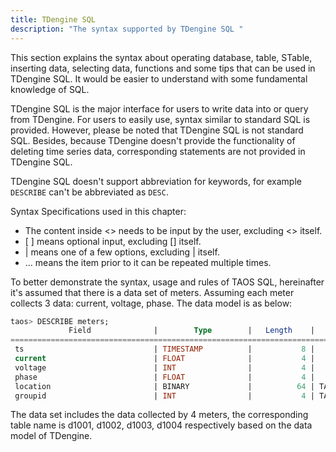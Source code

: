 ```yaml
---
title: TDengine SQL
description: "The syntax supported by TDengine SQL "
---
```


This section explains the syntax about operating database, table, STable, inserting data, selecting data, functions and some tips that can be used in TDengine SQL. It would be easier to understand with some fundamental knowledge of SQL.

TDengine SQL is the major interface for users to write data into or query from TDengine. For users to easily use, syntax similar to standard SQL is provided. However, please be noted that TDengine SQL is not standard SQL. Besides, because TDengine doesn't provide the functionality of deleting time series data, corresponding statements are not provided in TDengine SQL.

TDengine SQL doesn't support abbreviation for keywords, for example `DESCRIBE` can't be abbreviated as `DESC`.

Syntax Specifications used in this chapter:

- The content inside <\> needs to be input by the user, excluding <\> itself.
- \[ \] means optional input, excluding [] itself.
- | means one of a few options, excluding | itself.
- … means the item prior to it can be repeated multiple times.

To better demonstrate the syntax, usage and rules of TAOS SQL, hereinafter it's assumed that there is a data set of meters. Assuming each meter collects 3 data: current, voltage, phase. The data model is as below:

```sql
taos> DESCRIBE meters;
             Field              |        Type        |   Length    |    Note    |
=================================================================================
 ts                             | TIMESTAMP          |           8 |            |
 current                        | FLOAT              |           4 |            |
 voltage                        | INT                |           4 |            |
 phase                          | FLOAT              |           4 |            |
 location                       | BINARY             |          64 | TAG        |
 groupid                        | INT                |           4 | TAG        |
```

The data set includes the data collected by 4 meters, the corresponding table name is d1001, d1002, d1003, d1004 respectively based on the data model of TDengine.
